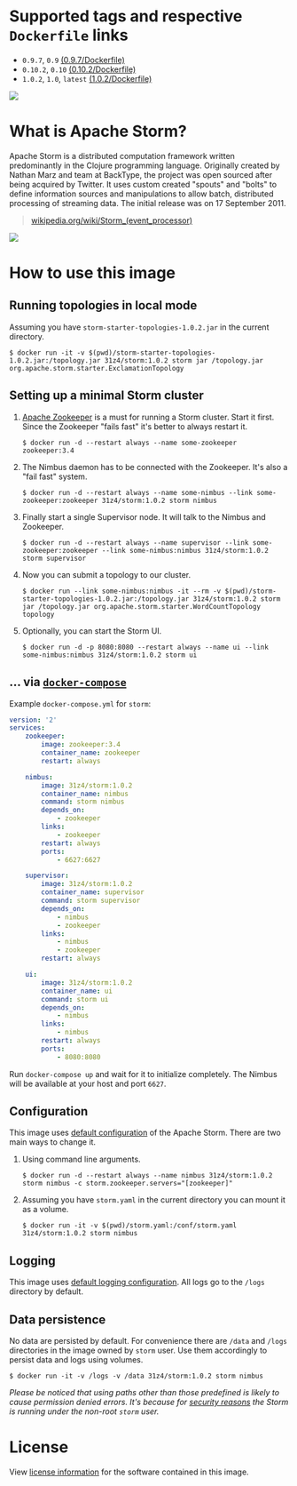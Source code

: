 # Supported tags and respective `Dockerfile` links

* `0.9.7`, `0.9` [(0.9.7/Dockerfile)](https://github.com/31z4/storm-docker/blob/master/0.9.7/Dockerfile)
* `0.10.2`, `0.10` [(0.10.2/Dockerfile)](https://github.com/31z4/storm-docker/blob/master/0.10.2/Dockerfile)
* `1.0.2`, `1.0`, `latest` [(1.0.2/Dockerfile)](https://github.com/31z4/storm-docker/blob/master/1.0.2/Dockerfile)

[![](https://images.microbadger.com/badges/image/31z4/storm.svg)](http://microbadger.com/images/31z4/storm)

# What is Apache Storm?

Apache Storm is a distributed computation framework written predominantly in the Clojure programming language. Originally created by Nathan Marz and team at BackType, the project was open sourced after being acquired by Twitter. It uses custom created "spouts" and "bolts" to define information sources and manipulations to allow batch, distributed processing of streaming data. The initial release was on 17 September 2011.

> [wikipedia.org/wiki/Storm_(event_processor)](https://en.wikipedia.org/wiki/Storm_(event_processor))

![](https://upload.wikimedia.org/wikipedia/commons/7/70/Storm_logo.png)

# How to use this image

## Running topologies in local mode

Assuming you have `storm-starter-topologies-1.0.2.jar` in the current directory.

	$ docker run -it -v $(pwd)/storm-starter-topologies-1.0.2.jar:/topology.jar 31z4/storm:1.0.2 storm jar /topology.jar org.apache.storm.starter.ExclamationTopology

## Setting up a minimal Storm cluster

1.	[Apache Zookeeper](https://zookeeper.apache.org/) is a must for running a Storm cluster. Start it first. Since the Zookeeper "fails fast" it's better to always restart it.

		$ docker run -d --restart always --name some-zookeeper zookeeper:3.4

2.	The Nimbus daemon has to be connected with the Zookeeper. It's also a "fail fast" system.

		$ docker run -d --restart always --name some-nimbus --link some-zookeeper:zookeeper 31z4/storm:1.0.2 storm nimbus

3.	Finally start a single Supervisor node. It will talk to the Nimbus and Zookeeper.

		$ docker run -d --restart always --name supervisor --link some-zookeeper:zookeeper --link some-nimbus:nimbus 31z4/storm:1.0.2 storm supervisor

4.	Now you can submit a topology to our cluster.

		$ docker run --link some-nimbus:nimbus -it --rm -v $(pwd)/storm-starter-topologies-1.0.2.jar:/topology.jar 31z4/storm:1.0.2 storm jar /topology.jar org.apache.storm.starter.WordCountTopology topology

5.	Optionally, you can start the Storm UI.

		$ docker run -d -p 8080:8080 --restart always --name ui --link some-nimbus:nimbus 31z4/storm:1.0.2 storm ui

## ... via [`docker-compose`](https://github.com/docker/compose)

Example `docker-compose.yml` for `storm`:

```yaml
version: '2'
services:
    zookeeper:
        image: zookeeper:3.4
        container_name: zookeeper
        restart: always

    nimbus:
        image: 31z4/storm:1.0.2
        container_name: nimbus
        command: storm nimbus
        depends_on:
            - zookeeper
        links:
            - zookeeper
        restart: always
        ports:
            - 6627:6627

    supervisor:
        image: 31z4/storm:1.0.2
        container_name: supervisor
        command: storm supervisor
        depends_on:
            - nimbus
            - zookeeper
        links:
            - nimbus
            - zookeeper
        restart: always

    ui:
        image: 31z4/storm:1.0.2
        container_name: ui
        command: storm ui
        depends_on:
            - nimbus
        links:
            - nimbus
        restart: always
        ports:
            - 8080:8080
```

Run `docker-compose up` and wait for it to initialize completely. The Nimbus will be available at your host and port `6627`.

## Configuration

This image uses [default configuration](https://github.com/apache/storm/blob/v1.0.2/conf/defaults.yaml) of the Apache Storm. There are two main ways to change it.

1.	Using command line arguments.

		$ docker run -d --restart always --name nimbus 31z4/storm:1.0.2 storm nimbus -c storm.zookeeper.servers="[zookeeper]"

2.	Assuming you have `storm.yaml` in the current directory you can mount it as a volume.

		$ docker run -it -v $(pwd)/storm.yaml:/conf/storm.yaml 31z4/storm:1.0.2 storm nimbus

## Logging

This image uses [default logging configuration](https://github.com/apache/storm/tree/v1.0.2/log4j2). All logs go to the `/logs` directory by default.

## Data persistence

No data are persisted by default. For convenience there are `/data` and `/logs` directories in the image owned by `storm` user. Use them accordingly to persist data and logs using volumes.

	$ docker run -it -v /logs -v /data 31z4/storm:1.0.2 storm nimbus

*Please be noticed that using paths other than those predefined is likely to cause permission denied errors. It's because for [security reasons](https://docs.docker.com/engine/userguide/eng-image/dockerfile_best-practices/#user) the Storm is running under the non-root `storm` user.*

# License

View [license information](http://storm.apache.org/about/free-and-open-source.html) for the software contained in this image.
